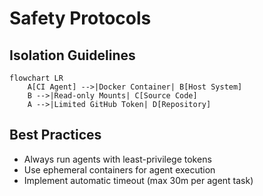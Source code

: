 # Safety Protocols

## Isolation Guidelines
```mermaid
flowchart LR
    A[CI Agent] -->|Docker Container| B[Host System]
    B -->|Read-only Mounts| C[Source Code]
    A -->|Limited GitHub Token| D[Repository]
```

## Best Practices
- Always run agents with least-privilege tokens
- Use ephemeral containers for agent execution
- Implement automatic timeout (max 30m per agent task)